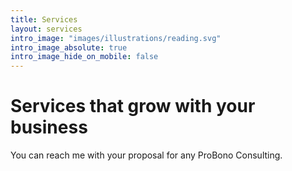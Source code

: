 ```yaml
---
title: Services
layout: services
intro_image: "images/illustrations/reading.svg"
intro_image_absolute: true
intro_image_hide_on_mobile: false
---
```


# Services that grow with your business

You can reach me with your proposal for any ProBono Consulting.
